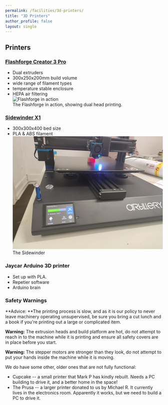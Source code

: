 ```yaml
---
permalink: /facilities/3d-printers/
title: "3D Printers"
author_profile: false
layout: single
---
```


## Printers

### [Flashforge Creator 3 Pro](https://www.flashforge.com/product-detail/flashforge-creator-3-pro-3d-printer)  
- Dual extruders  
- 300x250x200mm build volume  
- wide range of filament types  
- temperature stable enclosure   
- HEPA air filtering  
![Flashforge in action](https://vimeo.com/822587612?share=copy)  
The Flashforge in action, showing dual head printing.

### [Sidewinder X1](https://www.artillery3d.com/products/artillery-sidewinder-x1-sw-x1-3d-printer-300x300x400mm-large-plus-size-high-precision-dual-z-axis-tft-touch-screen)
- 300x300x400 bed size
- PLA & ABS filament
![Sidewinder X1](/assets/images/pages/3d-printer/Sidewinder-x1.jpg)  
The Sidewinder


### Jaycar Arduino 3D printer

-   Set up with PLA.
-   Repetier software
-   Arduino brain

### Safety Warnings

**Advice: **The printing process is slow, and as it is our policy to
never leave machinery operating unsupervised, be sure you bring a cut
lunch and a book if you're printing out a large or complicated item.

**Warning:** The extrusion heads and build platform are hot, do not
attempt to reach in to the machine while it is printing and ensure all
safety covers are in place before you start.

**Warning:** The stepper motors are stronger than they look, do not
attempt to put your hands inside the machine while it is moving.

We do have some other, older ones that are not fully functional:

-   Cupcake -- a small printer that Mark P has kindly rebuilt. Needs a
    PC building to drive it, and a better home in the space!
-   The Prusa -- a larger printer donated to us by Michael R. It
    currently lives in the electronics room. Apparently it works, but we
    need to build a PC to drive it.
